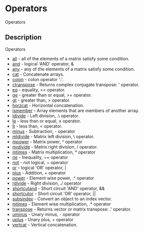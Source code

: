 

# Operators

Operators

## Description
Operators


* [all](all.md) - all of the elements of a matrix satisfy some condition.
* [and](and.md) - logical 'AND' operator, &
* [any](any.md) - any of the elements of a matrix satisfy some condition.
* [cat](cat.md) - Concatenate arrays.
* [colon](colon.md) - colon operator ':'.
* [ctranspose](ctranspose.md) - Returns complex conjugate transpose: ' operator.
* [eq](eq.md) - equality, == operator.
* [ge](ge.md) - greater than or equal, >= operator.
* [gt](gt.md) - greater than, > operator.
* [horzcat](horzcat.md) - Horizontal concatenation.
* [ismember](ismember.md) - Array elements that are members of another array.
* [ldivide](ldivide.md) - Left division, .\ operator.
* [le](le.md) - less than or equal, ≤ operator.
* [lt](lt.md) - less than, < operator.
* [minus](minus.md) - Subtraction, - operator
* [mldivide](mldivide.md) - Matrix left division, \ operator.
* [mpower](mpower.md) - Matrix power, ^ operator
* [mrdivide](mrdivide.md) - Matrix right division, / operator.
* [mtimes](mtimes.md) - Matrix multiplication, * operator
* [ne](ne.md) - Inequality, ~= operator
* [not](not.md) - not logical, ~ operator
* [or](or.md) - logical 'OR' operator, |
* [plus](plus.md) - Addition, + operator
* [power](power.md) - Element wise power, .^ operator
* [rdivide](rdivide.md) - Right division, ./ operator
* [shortcutand](shortcutand.md) - Short circuit 'AND' operator, &&
* [shortcutor](shortcutor.md) - Short circuit 'OR' operator, ||
* [subsindex](subsindex.md) - Convert an object to an index vector.
* [mtimes](times.md) - Element wise multiplication, .* operator
* [transpose](transpose.md) - Returns vector or matrix transpose: .' operator.
* [uminus](uminus.md) - Unary minus, - operator
* [uplus](uplus.md) - Unary plus, + operator
* [vertcat](vertcat.md) - Vertical concatenation.



